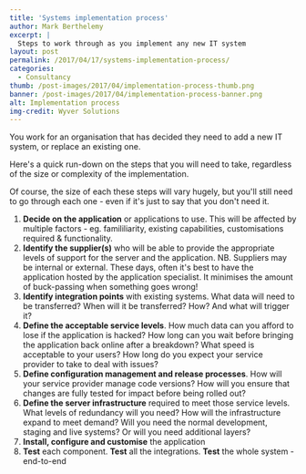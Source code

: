 ```yaml
---
title: 'Systems implementation process'
author: Mark Berthelemy
excerpt: |
  Steps to work through as you implement any new IT system 
layout: post
permalink: /2017/04/17/systems-implementation-process/
categories:
  - Consultancy
thumb: /post-images/2017/04/implementation-process-thumb.png
banner: /post-images/2017/04/implementation-process-banner.png
alt: Implementation process
img-credit: Wyver Solutions
---
```

You work for an organisation that has decided they need to add a new IT system, or replace an existing one.

Here's a quick run-down on the steps that you will need to take, regardless of the size or complexity of the implementation.

Of course, the size of each these steps will vary hugely, but you'll still need to go through each one - even if it's just to say that you don't need it.

1. <strong>Decide on the application</strong> or applications to use. This will be affected by multiple factors - eg. famililiarity, existing capabilities, customisations required & functionality.
2. <strong>Identify the supplier(s)</strong> who will be able to provide the appropriate levels of support for the server and the application. NB. Suppliers may be internal or external. These days, often it's best to have the application hosted by the application specialist. It minimises the amount of buck-passing when something goes wrong!
3. <strong>Identify integration points</strong> with existing systems. What data will need to be transferred? When will it be transferred? How? And what will trigger it?
4. <strong>Define the acceptable service levels</strong>. How much data can you afford to lose if the application is hacked? How long can you wait before bringing the application back online after a breakdown? What speed is acceptable to your users? How long do you expect your service provider to take to deal with issues?
5. <strong>Define configuration management and release processes</strong>. How will your service provider manage code versions? How will you ensure that changes are fully tested for impact before being rolled out?
6. <strong>Define the server infrastructure</strong> required to meet those service levels. What levels of redundancy will you need? How will the infrastructure expand to meet demand? Will you need the normal development, staging and live systems? Or will you need additional layers?
7. <strong>Install, configure and customise</strong> the application
8. <strong>Test</strong> each component. <strong>Test</strong> all the integrations. <strong>Test</strong> the whole system - end-to-end